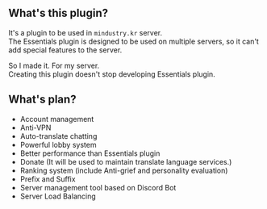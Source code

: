 ## What's this plugin?
It's a plugin to be used in ``mindustry.kr`` server.<br>
The Essentials plugin is designed to be used on multiple servers, so it can't add special features to the server.

So I made it. For my server.<br>
Creating this plugin doesn't stop developing Essentials plugin.

## What's plan?
- Account management
- Anti-VPN
- Auto-translate chatting
- Powerful lobby system
- Better performance than Essentials plugin
- Donate (It will be used to maintain translate language services.)
- Ranking system (include Anti-grief and personality evaluation)
- Prefix and Suffix
- Server management tool based on Discord Bot
- Server Load Balancing